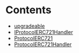 

# Contents
- [upgradeable](/src/client/token/ERC721/upgradeable)
- [IProtocolERC721Handler](IProtocolERC721Handler.sol/interface.IProtocolERC721Handler.md)
- [ProtocolERC721](ProtocolERC721.sol/contract.ProtocolERC721.md)
- [ProtocolERC721Handler](ProtocolERC721Handler.sol/contract.ProtocolERC721Handler.md)

